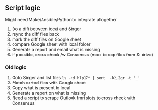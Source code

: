 ## Script logic
Might need Make/Ansible/Python to integrate altogether

1. Do a diff between local and Singer
2. rsync the diff files back
3. mark the diff files on Google sheet
4. compare Google sheet with local folder
5. Generate a report and email what is missing
6. if possible, cross check /w Consensus (need to scp files from S: drive)

### Old logic
1. Goto Singer and list files
`ls -td hlp17* | sort  -k2,2gr -t '_'`
2. Match sorted files with Google sheet
3. Copy what is present to local
4. Generate a report on what is missing
5. Need a script to scrape Outlook fmri slots to cross check with Consensus
